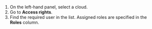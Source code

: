 1. On the left-hand panel, select a cloud.
1. Go to **Access rights**.
1. Find the required user in the list. Assigned roles are specified in the **Roles** column.